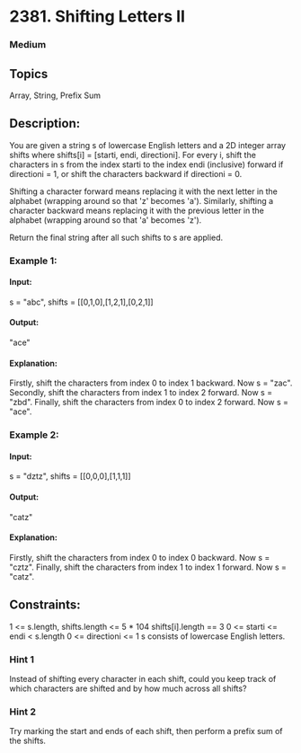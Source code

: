 # 2381. Shifting Letters II

### Medium

## Topics

Array, String, Prefix Sum

## Description:

You are given a string s of lowercase English letters and a 2D integer array shifts where shifts[i] = [starti, endi, directioni]. For every i, shift the characters in s from the index starti to the index endi (inclusive) forward if directioni = 1, or shift the characters backward if directioni = 0.

Shifting a character forward means replacing it with the next letter in the alphabet (wrapping around so that 'z' becomes 'a'). Similarly, shifting a character backward means replacing it with the previous letter in the alphabet (wrapping around so that 'a' becomes 'z').

Return the final string after all such shifts to s are applied.

### Example 1:

#### Input:

s = "abc", shifts = [[0,1,0],[1,2,1],[0,2,1]]

#### Output:

"ace"

#### Explanation:

Firstly, shift the characters from index 0 to index 1 backward. Now s = "zac".
Secondly, shift the characters from index 1 to index 2 forward. Now s = "zbd".
Finally, shift the characters from index 0 to index 2 forward. Now s = "ace".

### Example 2:

#### Input:

s = "dztz", shifts = [[0,0,0],[1,1,1]]

#### Output:

"catz"

#### Explanation:

Firstly, shift the characters from index 0 to index 0 backward. Now s = "cztz".
Finally, shift the characters from index 1 to index 1 forward. Now s = "catz".

## Constraints:

1 <= s.length, shifts.length <= 5 \* 104
shifts[i].length == 3
0 <= starti <= endi < s.length
0 <= directioni <= 1
s consists of lowercase English letters.

### Hint 1

Instead of shifting every character in each shift, could you keep track of which characters are shifted and by how much across all shifts?

### Hint 2

Try marking the start and ends of each shift, then perform a prefix sum of the shifts.

